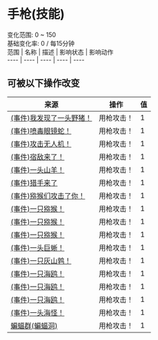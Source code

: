 # 手枪(技能)  
变化范围: 0 ~ 150  
基础变化率: 0 / 每15分钟  
范围  |  名称  |  描述  |  影响状态  |  影响动作  
----  |  ----  |  ----  |  ----  |  ----  
## 可被以下操作改变  
来源  |  操作  |  值  
----  |  ----  |  ----  
[(事件)我发现了一头野猪！](Event_BoarFight.md)  |  用枪攻击！  |  1  
[(事件)喷毒眼镜蛇！](Event_CobraFight.md)  |  用枪攻击！  |  1  
[(事件)攻击无人机！](Event_DroneFight.md)  |  用枪攻击！  |  1  
[(事件)宿敌来了！](Event_EnemyFight.md)  |  用枪攻击！  |  1  
[(事件)一头山羊！](Event_GoatFight.md)  |  用枪攻击！  |  1  
[(事件)猎手来了](Event_HunterFight.md)  |  用枪攻击！  |  1  
[(事件)猕猴们攻击了你！](Event_MacaqueDenFight.md)  |  用枪攻击！  |  1  
[(事件)一只猕猴！](Event_MacaqueFight.md)  |  用枪攻击！  |  1  
[(事件)一只猕猴！](Event_MacaqueFightRaid.md)  |  用枪攻击！  |  1  
[(事件)一只猕猴！](Event_MacaqueUndeadFight.md)  |  用枪攻击！  |  1  
[(事件)一头巨蜥！](Event_MonitorFight.md)  |  用枪攻击！  |  1  
[(事件)一只灰山鹑！](Event_PartridgeFight.md)  |  用枪攻击！  |  1  
[(事件)一只海鸥！](Event_SeagullFight.md)  |  用枪攻击！  |  1  
[(事件)一只海鸥！](Event_SeagullRaid.md)  |  用枪攻击！  |  1  
[(事件)一只海鸥！](Event_SeagullRaidCrop.md)  |  用枪攻击！  |  1  
[(事件)一头海怪！](Event_SeahoundFight.md)  |  用枪攻击！  |  1  
[蝙蝠群(蝙蝠洞)](BatColony.md)  |  用枪攻击！  |  1  

